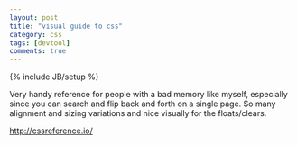 ```yaml
---
layout: post
title: "visual guide to css"
category: css
tags: [devtool]
comments: true
---
```

{% include JB/setup %}
  
Very handy reference for people with a bad memory like myself, especially since you can search and flip back and forth on a single page.  So many alignment and sizing variations and nice visually for the floats/clears.
  
<http://cssreference.io/>
